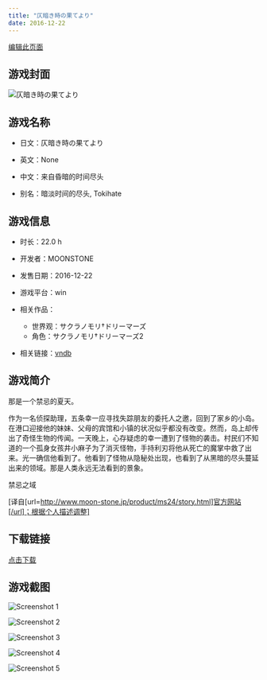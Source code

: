 ```yaml
---
title: "仄暗き時の果てより"
date: 2016-12-22
---
```

[编辑此页面](https://github.com/ACG-3/ADV3-source/blob/main/source/_posts/%E4%BB%84%E6%9A%97%E3%81%8D%E6%99%82%E3%81%AE%E6%9E%9C%E3%81%A6%E3%82%88%E3%82%8A.md)

## 游戏封面

![仄暗き時の果てより](https%3A//pan.timero.xyz/onedrive/img_lib_001/%E4%BB%84%E6%9A%97%E3%81%8D%E6%99%82%E3%81%AE%E6%9E%9C%E3%81%A6%E3%82%88%E3%82%8A_cover.avif)


## 游戏名称

- 日文：仄暗き時の果てより
- 英文：None
- 中文：来自昏暗的时间尽头

- 别名：暗淡时间的尽头, Tokihate


## 游戏信息

- 时长：22.0 h
- 开发者：MOONSTONE
- 发售日期：2016-12-22
- 游戏平台：win
- 相关作品：
   - 世界观：サクラノモリ†ドリーマーズ
   - 角色：サクラノモリ†ドリーマーズ2

- 相关链接：[vndb](https://vndb.org/v19974)


## 游戏简介

那是一个禁忌的夏天。

作为一名侦探助理，五条幸一应寻找失踪朋友的委托人之邀，回到了家乡的小岛。在港口迎接他的妹妹、父母的宾馆和小镇的状况似乎都没有改变。然而，岛上却传出了奇怪生物的传闻。一天晚上，心存疑虑的幸一遭到了怪物的袭击。村民们不知道的一个孤身女孩井小麻子为了消灭怪物，手持利刃将他从死亡的魔掌中救了出来。光一确信他看到了。他看到了怪物从隐秘处出现，也看到了从黑暗的尽头蔓延出来的领域。那是人类永远无法看到的景象。

禁忌之域

[译自[url=http://www.moon-stone.jp/product/ms24/story.html]官方网站[/url]；根据个人描述调整]


## 下载链接

[点击下载](https://pan.timero.xyz/onedrive/adv_lib_001/%E4%BB%84%E6%9A%97%E3%81%8D%E6%99%82%E3%81%AE%E6%9E%9C%E3%81%A6%E3%82%88%E3%82%8A)


## 游戏截图


![Screenshot 1](https%3A//pan.timero.xyz/onedrive/img_lib_001/%E4%BB%84%E6%9A%97%E3%81%8D%E6%99%82%E3%81%AE%E6%9E%9C%E3%81%A6%E3%82%88%E3%82%8A_Screenshot_1.avif)

![Screenshot 2](https%3A//pan.timero.xyz/onedrive/img_lib_001/%E4%BB%84%E6%9A%97%E3%81%8D%E6%99%82%E3%81%AE%E6%9E%9C%E3%81%A6%E3%82%88%E3%82%8A_Screenshot_2.avif)

![Screenshot 3](https%3A//pan.timero.xyz/onedrive/img_lib_001/%E4%BB%84%E6%9A%97%E3%81%8D%E6%99%82%E3%81%AE%E6%9E%9C%E3%81%A6%E3%82%88%E3%82%8A_Screenshot_3.avif)

![Screenshot 4](https%3A//pan.timero.xyz/onedrive/img_lib_001/%E4%BB%84%E6%9A%97%E3%81%8D%E6%99%82%E3%81%AE%E6%9E%9C%E3%81%A6%E3%82%88%E3%82%8A_Screenshot_4.avif)

![Screenshot 5](https%3A//pan.timero.xyz/onedrive/img_lib_001/%E4%BB%84%E6%9A%97%E3%81%8D%E6%99%82%E3%81%AE%E6%9E%9C%E3%81%A6%E3%82%88%E3%82%8A_Screenshot_5.avif)

